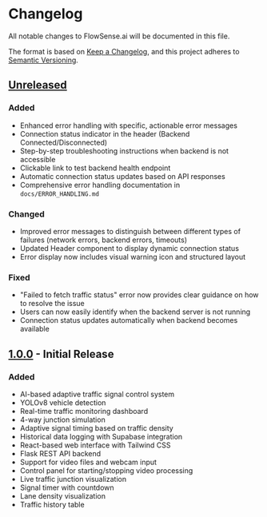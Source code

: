 # Changelog

All notable changes to FlowSense.ai will be documented in this file.

The format is based on [Keep a Changelog](https://keepachangelog.com/en/1.0.0/),
and this project adheres to [Semantic Versioning](https://semver.org/spec/v2.0.0.html).

## [Unreleased]

### Added
- Enhanced error handling with specific, actionable error messages
- Connection status indicator in the header (Backend Connected/Disconnected)
- Step-by-step troubleshooting instructions when backend is not accessible
- Clickable link to test backend health endpoint
- Automatic connection status updates based on API responses
- Comprehensive error handling documentation in `docs/ERROR_HANDLING.md`

### Changed
- Improved error messages to distinguish between different types of failures (network errors, backend errors, timeouts)
- Updated Header component to display dynamic connection status
- Error display now includes visual warning icon and structured layout

### Fixed
- "Failed to fetch traffic status" error now provides clear guidance on how to resolve the issue
- Users can now easily identify when the backend server is not running
- Connection status updates automatically when backend becomes available

## [1.0.0] - Initial Release

### Added
- AI-based adaptive traffic signal control system
- YOLOv8 vehicle detection
- Real-time traffic monitoring dashboard
- 4-way junction simulation
- Adaptive signal timing based on traffic density
- Historical data logging with Supabase integration
- React-based web interface with Tailwind CSS
- Flask REST API backend
- Support for video files and webcam input
- Control panel for starting/stopping video processing
- Live traffic junction visualization
- Signal timer with countdown
- Lane density visualization
- Traffic history table

[Unreleased]: https://github.com/Vedanthdamn/FlowSense.ai/compare/v1.0.0...HEAD
[1.0.0]: https://github.com/Vedanthdamn/FlowSense.ai/releases/tag/v1.0.0
